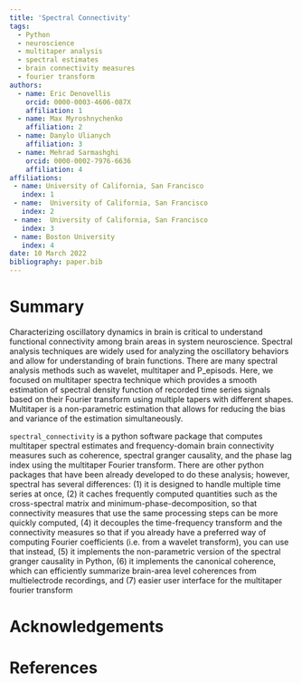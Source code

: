 ```yaml
---
title: 'Spectral Connectivity'
tags:
  - Python
  - neuroscience
  - multitaper analysis
  - spectral estimates
  - brain connectivity measures
  - fourier transform
authors:
  - name: Eric Denovellis
    orcid: 0000-0003-4606-087X
    affiliation: 1
  - name: Max Myroshnychenko
    affiliation: 2
  - name: Danylo Ulianych
    affiliation: 3
  - name: Mehrad Sarmashghi
    orcid: 0000-0002-7976-6636
    affiliation: 4
affiliations:
 - name: University of California, San Francisco
   index: 1
 - name:  University of California, San Francisco
   index: 2
 - name:  University of California, San Francisco
   index: 3
 - name: Boston University 
   index: 4
date: 10 March 2022
bibliography: paper.bib
---
```


# Summary

Characterizing oscillatory dynamics in brain is critical to understand functional connectivity among brain areas in system neuroscience.  Spectral analysis techniques are widely used for analyzing the oscillatory behaviors and allow for understanding of brain functions. There are many spectral analysis methods such as wavelet, multitaper and P_episods. Here, we focused on multitaper spectra technique which provides a smooth estimation of spectral density function of recorded time series signals based on their Fourier transform using multiple tapers with different shapes. Multitaper is a non-parametric estimation that allows for reducing the bias and variance of the estimation simultaneously. 

`spectral_connectivity` is a python software package that computes multitaper spectral estimates and frequency-domain brain connectivity measures such as coherence, spectral granger causality, and the phase lag index using the multitaper Fourier transform. There are other python packages that have been already developed to do these analysis; however, spectral has several differences: (1) it is designed to handle multiple time series at once, (2) it caches frequently computed quantities such as the cross-spectral matrix and minimum-phase-decomposition, so that connectivity measures that use the same processing steps can be more quickly computed,
(4) it decouples the time-frequency transform and the connectivity measures so that if you already have a preferred way of computing Fourier coefficients (i.e. from a wavelet transform), you can use that instead, (5) it implements the non-parametric version of the spectral granger causality in Python, (6) it implements the canonical coherence, which can efficiently summarize brain-area level coherences from multielectrode recordings, and (7) easier user interface for the multitaper fourier transform 


# Acknowledgements


# References
